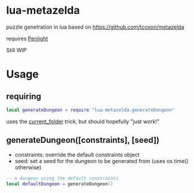 # lua-metazelda
puzzle genetration in lua based on https://github.com/tcoxon/metazelda

requires [Penlight](https://github.com/stevedonovan/Penlight)

Still WIP



# Usage

## requiring
```lua
local generateDungeon = require "lua-metazelda.generateDungeon"
```

uses the [current_folder](http://kiki.to/blog/2014/04/12/rule-5-beware-of-multiple-files/) trick, but should hopefully "just work!"  

## generateDungeon([constraints], [seed])

* constraints: override the default constraints object
* seed: set a seed for the dungeon to be generated from (uses os.time() otherwise)

```lua
-- a dungeon using the default constraints
local defaultDungeon = generateDungeon()
```
